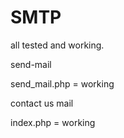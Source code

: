 # SMTP

all tested and working.

send-mail 

send_mail.php = working

contact us mail

index.php =  working
